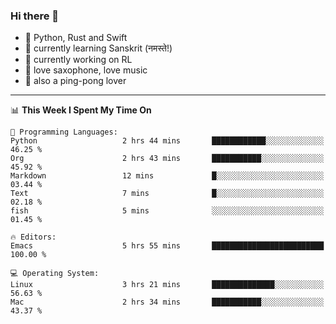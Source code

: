 ### Hi there 👋

- 📙 Python, Rust and Swift
- 🌱 currently learning Sanskrit (नमस्ते!)
- 🔭 currently working on RL
- 🎷 love saxophone, love music
- 🏓 also a ping-pong lover

<!--
**ZiqinGong/ZiqinGong** is a ✨ _special_ ✨ repository because its `README.md` (this file) appears on your GitHub profile.

Here are some ideas to get you started:

- 🔭 I’m currently working on ...
- 🌱 I’m currently learning ...
- 👯 I’m looking to collaborate on ...
- 🤔 I’m looking for help with ...
- 💬 Ask me about ...
- 📫 gongzq0301@sjtu.edu.cn
- 😄 Pronouns: ...
- ⚡ Fun fact: ...
-->

---

<!--START_SECTION:waka-->
📊 **This Week I Spent My Time On** 

```text
💬 Programming Languages: 
Python                   2 hrs 44 mins       ████████████░░░░░░░░░░░░░   46.25 % 
Org                      2 hrs 43 mins       ███████████░░░░░░░░░░░░░░   45.92 % 
Markdown                 12 mins             █░░░░░░░░░░░░░░░░░░░░░░░░   03.44 % 
Text                     7 mins              █░░░░░░░░░░░░░░░░░░░░░░░░   02.18 % 
fish                     5 mins              ░░░░░░░░░░░░░░░░░░░░░░░░░   01.45 % 

🔥 Editors: 
Emacs                    5 hrs 55 mins       █████████████████████████   100.00 % 

💻 Operating System: 
Linux                    3 hrs 21 mins       ██████████████░░░░░░░░░░░   56.63 % 
Mac                      2 hrs 34 mins       ███████████░░░░░░░░░░░░░░   43.37 % 
```


<!--END_SECTION:waka-->
